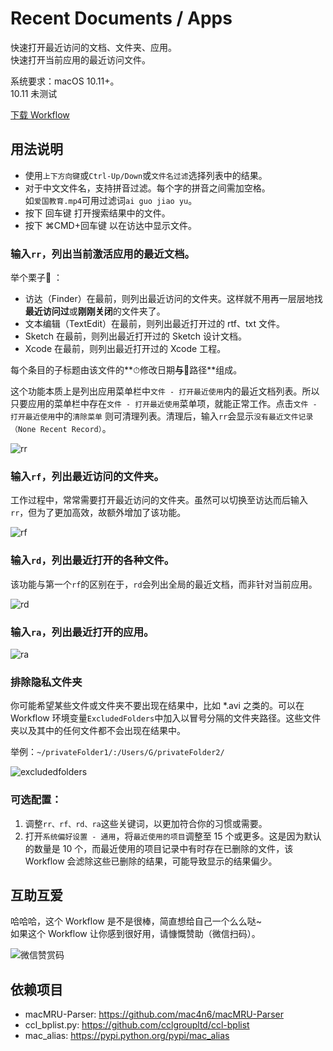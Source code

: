 # Recent Documents / Apps

快速打开最近访问的文档、文件夹、应用。     
快速打开当前应用的最近访问文件。

系统要求：macOS 10.11+。    
10.11 未测试

[下载 Workflow](https://github.com/mpco/Alfred3-workflow-recent-documents/releases)

## 用法说明

- 使用`上下方向键`或`Ctrl-Up/Down`或`文件名过滤`选择列表中的结果。
- 对于中文文件名，支持拼音过滤。每个字的拼音之间需加空格。    
  如`爱国教育.mp4`可用过滤词`ai guo jiao yu`。
- 按下 回车键 打开搜索结果中的文件。
- 按下 ⌘CMD+回车键 以在访达中显示文件。

### 输入`rr`，列出当前激活应用的最近文档。

举个栗子🌰️ ：

- 访达（Finder）在最前，则列出最近访问的文件夹。这样就不用再一层层地找**最近访问过**或**刚刚关闭**的文件夹了。
- 文本编辑（TextEdit）在最前，则列出最近打开过的 rtf、txt 文件。
- Sketch 在最前，则列出最近打开过的 Sketch 设计文档。
- Xcode 在最前，则列出最近打开过的 Xcode 工程。

每个条目的子标题由该文件的**⏱修改日期**与**📡路径**组成。

这个功能本质上是列出应用菜单栏中` 文件 - 打开最近使用 `内的最近文档列表。所以只要应用的菜单栏中存在` 文件 - 打开最近使用 `菜单项，就能正常工作。点击` 文件 - 打开最近使用 `中的`清除菜单` 则可清理列表。清理后，输入`rr`会显示`没有最近文件记录（None Recent Record）`。

![rr](https://user-images.githubusercontent.com/3690653/45074732-2fda4d00-b117-11e8-87a2-55684819f826.png)

### 输入`rf`，列出最近访问的文件夹。

工作过程中，常常需要打开最近访问的文件夹。虽然可以切换至访达而后输入`rr`，但为了更加高效，故额外增加了该功能。

![rf](https://user-images.githubusercontent.com/3690653/45074731-2fda4d00-b117-11e8-8d66-27e9d456fb53.png)

### 输入`rd`，列出最近打开的各种文件。  
该功能与第一个`rf`的区别在于，`rd`会列出全局的最近文档，而非针对当前应用。

![rd](https://user-images.githubusercontent.com/3690653/45074730-2f41b680-b117-11e8-8234-fd377533f396.png)

### 输入`ra`，列出最近打开的应用。

![ra](https://user-images.githubusercontent.com/3690653/45076634-7a5ec800-b11d-11e8-9e1c-f16ac17875fb.png)

### 排除隐私文件夹

你可能希望某些文件或文件夹不要出现在结果中，比如 *.avi 之类的。可以在 Workflow 环境变量`ExcludedFolders`中加入以冒号分隔的文件夹路径。这些文件夹以及其中的任何文件都不会出现在结果中。

举例：`~/privateFolder1/:/Users/G/privateFolder2/`

![excludedfolders](https://user-images.githubusercontent.com/3690653/45142715-c1b38a00-b1eb-11e8-9ace-3abeeb99f425.png)

### 可选配置：

1. 调整`rr、rf、rd、ra`这些关键词，以更加符合你的习惯或需要。
2. 打开`系统偏好设置 - 通用`，将`最近使用的项目`调整至 15 个或更多。这是因为默认的数量是 10 个，而最近使用的项目记录中有时存在已删除的文件，该 Workflow 会滤除这些已删除的结果，可能导致显示的结果偏少。

## 互助互爱

哈哈哈，这个 Workflow 是不是很棒，简直想给自己一个么么哒~    
如果这个 Workflow 让你感到很好用，请慷慨赞助（微信扫码）。

![微信赞赏码](https://user-images.githubusercontent.com/3690653/45010129-68f2be80-b03e-11e8-825f-cea7b3853342.JPG)



## 依赖项目
 
* macMRU-Parser: https://github.com/mac4n6/macMRU-Parser   
* ccl_bplist.py: https://github.com/cclgroupltd/ccl-bplist
* mac\_alias: https://pypi.python.org/pypi/mac_alias
